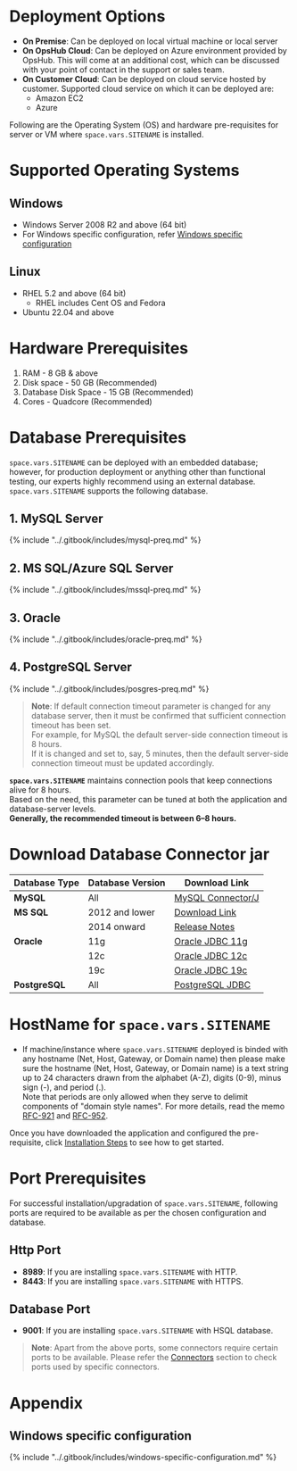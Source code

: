 # Deployment Options

* **On Premise**: Can be deployed on local virtual machine or local server
* **On OpsHub Cloud**: Can be deployed on Azure environment provided by OpsHub. This will come at an additional cost, which can be discussed with your point of contact in the support or sales team.
* **On Customer Cloud**: Can be deployed on cloud service hosted by customer. Supported cloud service on which it can be deployed are:
  * Amazon EC2
  * Azure

Following are the Operating System (OS) and hardware pre-requisites for server or VM where <code class="expression">space.vars.SITENAME</code> is installed.

# Supported Operating Systems

## Windows

* Windows Server 2008 R2 and above (64 bit)
* For Windows specific configuration, refer [Windows specific configuration](prerequisites.md#windows-specific-configuration)

## Linux

* RHEL 5.2 and above (64 bit)
  * RHEL includes Cent OS and Fedora
* Ubuntu 22.04 and above

# Hardware Prerequisites

1. RAM - 8 GB & above
2. Disk space - 50 GB (Recommended)
3. Database Disk Space - 15 GB (Recommended)
4. Cores - Quadcore (Recommended)

# Database Prerequisites

<code class="expression">space.vars.SITENAME</code> can be deployed with an embedded database; however, for production deployment or anything other than functional testing, our experts highly recommend using an external database. <code class="expression">space.vars.SITENAME</code> supports the following database.

## 1. MySQL Server

{% include "../.gitbook/includes/mysql-preq.md" %}

## 2. MS SQL/Azure SQL Server

{% include "../.gitbook/includes/mssql-preq.md" %}

## 3. Oracle

{% include "../.gitbook/includes/oracle-preq.md" %}

## 4. PostgreSQL Server

{% include "../.gitbook/includes/posgres-preq.md" %}

> **Note**: If default connection timeout parameter is changed for any database server, then it must be confirmed that sufficient connection timeout has been set.\
> For example, for MySQL the default server-side connection timeout is 8 hours.\
> If it is changed and set to, say, 5 minutes, then the default server-side connection timeout must be updated accordingly.

**<code class="expression">space.vars.SITENAME</code>** maintains connection pools that keep connections alive for 8 hours.\
Based on the need, this parameter can be tuned at both the application and database-server levels.\
**Generally, the recommended timeout is between 6–8 hours.**

# Download Database Connector jar

| Database Type  | Database Version | Download Link                                                                                                               |
| -------------- | ---------------- | --------------------------------------------------------------------------------------------------------------------------- |
| **MySQL**      | All              | [MySQL Connector/J](https://dev.mysql.com/downloads/connector/j)                                                            |
| **MS SQL**     | 2012 and lower   | [Download Link](https://www.microsoft.com/en-in/download/details.aspx?id=11774)                                             |
|                | 2014 onward      | [Release Notes](https://learn.microsoft.com/en-us/sql/connect/jdbc/release-notes-for-the-jdbc-driver?view=sql-server-ver16) |
| **Oracle**     | 11g              | [Oracle JDBC 11g](https://www.oracle.com/jp/technical-resources/articles/features/jdbc/jdbc.html)                           |
|                | 12c              | [Oracle JDBC 12c](https://www.oracle.com/technetwork/database/features/jdbc/jdbc-drivers-12c-download-1958347.html)         |
|                | 19c              | [Oracle JDBC 19c](https://www.oracle.com/database/technologies/appdev/jdbc-ucp-19c-downloads.html)                          |
| **PostgreSQL** | All              | [PostgreSQL JDBC](https://jdbc.postgresql.org/download/)                                                                    |

# HostName for <code class="expression">space.vars.SITENAME</code>

* If machine/instance where <code class="expression">space.vars.SITENAME</code> deployed is binded with any hostname (Net, Host, Gateway, or Domain name) then please make sure the hostname (Net, Host, Gateway, or Domain name) is a text string up to 24 characters drawn from the alphabet (A-Z), digits (0-9), minus sign (-), and period (.).\
  Note that periods are only allowed when they serve to delimit components of "domain style names". For more details, read the memo [RFC-921](https://tools.ietf.org/html/rfc921) and [RFC-952](https://tools.ietf.org/html/rfc952).

Once you have downloaded the application and configured the pre-requisite, click [Installation Steps](installation.md) to see how to get started.

# Port Prerequisites

For successful installation/upgradation of <code class="expression">space.vars.SITENAME</code>, following ports are required to be available as per the chosen configuration and database.

## Http Port

* **8989**: If you are installing <code class="expression">space.vars.SITENAME</code> with HTTP.
* **8443**: If you are installing <code class="expression">space.vars.SITENAME</code> with HTTPS.

## Database Port

* **9001**: If you are installing <code class="expression">space.vars.SITENAME</code> with HSQL database.

> **Note**: Apart from the above ports, some connectors require certain ports to be available. Please refer the [Connectors](../connectors/connectors.md) section to check ports used by specific connectors.

# Appendix

## Windows specific configuration

{% include "../.gitbook/includes/windows-specific-configuration.md" %}
